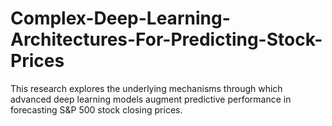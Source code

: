 # Complex-Deep-Learning-Architectures-For-Predicting-Stock-Prices
This research explores the underlying mechanisms through which advanced deep learning models augment predictive performance in forecasting S&amp;P 500 stock closing prices.
